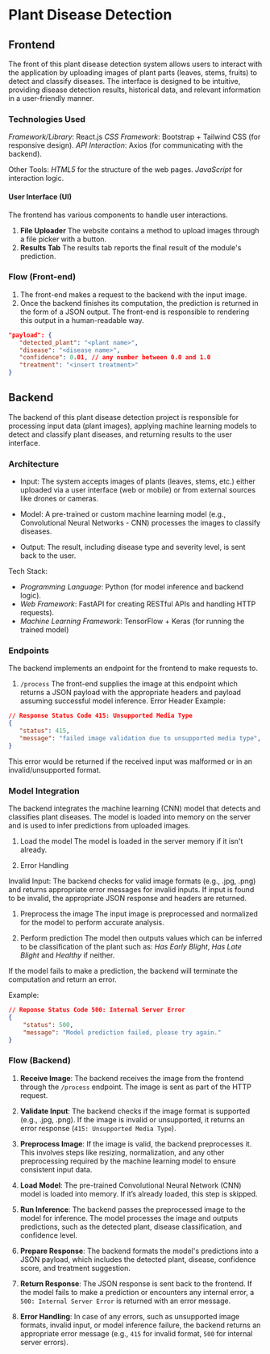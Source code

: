 # Plant Disease Detection

## Frontend

The front of this plant disease detection system allows users to interact with the application by uploading images of plant parts (leaves, stems, fruits) to detect and classify diseases. The interface is designed to be intuitive, providing disease detection results, historical data, and relevant information in a user-friendly manner.

### Technologies Used

*Framework/Library*: React.js
*CSS Framework*: Bootstrap + Tailwind CSS (for responsive design).
*API Interaction*: Axios (for communicating with the backend).

Other Tools:
*HTML5* for the structure of the web pages.
*JavaScript* for interaction logic.

#### User Interface (UI)

The frontend has various components to handle user interactions.

1. **File Uploader**
The website contains a method to upload images through a file picker with a button.
2. **Results Tab**
The results tab reports the final result of the module's prediction.

### Flow (Front-end)

1. The front-end makes a request to the backend with the input image.
2. Once the backend finishes its computation, the prediction is returned in the form of a JSON output. The front-end is responsible to rendering this output in a human-readable way.

 ```json
 "payload": {
    "detected_plant": "<plant name>",
    "disease": "<disease name>",
    "confidence": 0.01, // any number between 0.0 and 1.0 
    "treatment": "<insert treatment>"
 }
 ```

## Backend

The backend of this plant disease detection project is responsible for processing input data (plant images), applying machine learning models to detect and classify plant diseases, and returning results to the user interface.

### Architecture

- Input: The system accepts images of plants (leaves, stems, etc.) either uploaded via a user interface (web or mobile) or from external sources like drones or cameras.

- Model: A pre-trained or custom machine learning model (e.g., Convolutional Neural Networks - CNN) processes the images to classify diseases.

- Output: The result, including disease type and severity level, is sent back to the user.

Tech Stack:

- *Programming Language*: Python (for model inference and backend logic).
- *Web Framework*: FastAPI for creating RESTful APIs and handling HTTP requests).
- *Machine Learning Framework*: TensorFlow + Keras  (for running the trained model)

### Endpoints

 The backend implements an endpoint for the frontend to make requests to.

1. `/process`
 The front-end supplies the image at this endpoint which returns a JSON payload with the appropriate headers and payload assuming successful model inference.
 Error Header Example:

 ```json
 // Response Status Code 415: Unsupported Media Type
 {
    "status": 415,
    "message": "failed image validation due to unsupported media type",
 }
 ```

 This error would be returned if the received input was malformed or in an invalid/unsupported format.

### Model Integration

The backend integrates the machine learning (CNN) model that detects and classifies plant diseases.
The model is loaded into memory on the server and is used to infer predictions from uploaded images.

1. Load the model
The model is loaded in the server memory if it isn't already.

1. Error Handling

 Invalid Input: The backend checks for valid image formats (e.g., .jpg, .png) and returns appropriate error messages for invalid inputs.
 If input is found to be invalid, the appropriate JSON response and headers are returned.

1. Preprocess the image
The input image is preprocessed and normalized for the model to perform accurate analysis.

1. Perform prediction
The model then outputs values which can be inferred to be classification of the plant such as: *Has Early Blight*, *Has Late Blight* and *Healthy* if neither.

 If the model fails to make a prediction, the backend will terminate the computation and return an error.

Example:

```json
// Reponse Status Code 500: Internal Server Error
{
    "status": 500,
    "message": "Model prediction failed, please try again."
}
```

### Flow (Backend)

1. **Receive Image**: The backend receives the image from the frontend through the `/process` endpoint. The image is sent as part of the HTTP request.

2. **Validate Input**: The backend checks if the image format is supported (e.g., .jpg, .png). If the image is invalid or unsupported, it returns an error response (`415: Unsupported Media Type`).

3. **Preprocess Image**: If the image is valid, the backend preprocesses it. This involves steps like resizing, normalization, and any other preprocessing required by the machine learning model to ensure consistent input data.

4. **Load Model**: The pre-trained Convolutional Neural Network (CNN) model is loaded into memory. If it’s already loaded, this step is skipped.

5. **Run Inference**: The backend passes the preprocessed image to the model for inference. The model processes the image and outputs predictions, such as the detected plant, disease classification, and confidence level.

6. **Prepare Response**: The backend formats the model's predictions into a JSON payload, which includes the detected plant, disease, confidence score, and treatment suggestion.

7. **Return Response**: The JSON response is sent back to the frontend. If the model fails to make a prediction or encounters any internal error, a `500: Internal Server Error` is returned with an error message.

8. **Error Handling**: In case of any errors, such as unsupported image formats, invalid input, or model inference failure, the backend returns an appropriate error message (e.g., `415` for invalid format, `500` for internal server errors).
